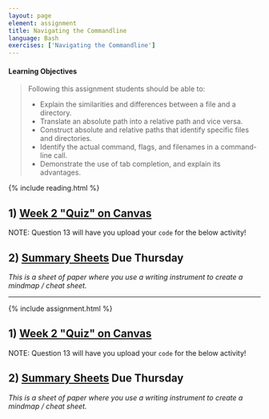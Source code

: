 ```yaml
---
layout: page
element: assignment
title: Navigating the Commandline                
language: Bash
exercises: ['Navigating the Commandline']
---
```


#### Learning Objectives

> Following this assignment students should be able to:
>
> *   Explain the similarities and differences between a file and a directory.
> *   Translate an absolute path into a relative path and vice versa.
> *   Construct absolute and relative paths that identify specific files and directories.
> *   Identify the actual command, flags, and filenames in a command-line call.
> *   Demonstrate the use of tab completion, and explain its advantages.

{% include reading.html %}


## 1) [Week 2 "Quiz" on Canvas](https://canvas.uw.edu/courses/1398231/quizzes/1159685)

NOTE: Question 13 will have you upload your `code` for the below activity!

## 2) [Summary Sheets](https://canvas.uw.edu/courses/1398231/assignments/4968517) Due Thursday
_This is a sheet of paper where you use a writing instrument to create a mindmap / cheat sheet._

---

{% include assignment.html %}

<!-- End of Assignments Template - Be sure to keep the include statements -->

## 1) [Week 2 "Quiz" on Canvas](https://canvas.uw.edu/courses/1398231/quizzes/1159685)

NOTE: Question 13 will have you upload your `code` for the below activity!

## 2) [Summary Sheets](https://canvas.uw.edu/courses/1398231/assignments/4968517) Due Thursday
_This is a sheet of paper where you use a writing instrument to create a mindmap / cheat sheet._
